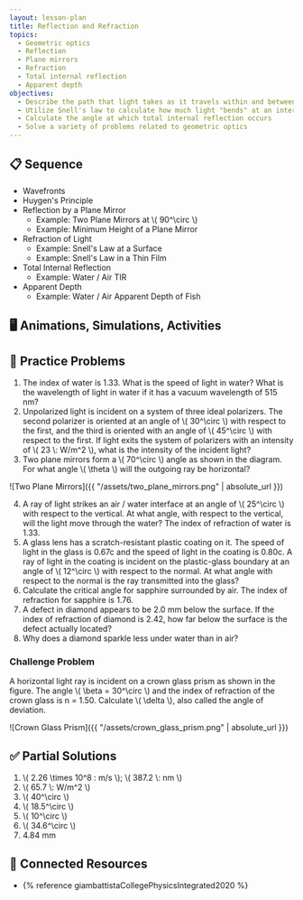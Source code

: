 ```yaml
---
layout: lesson-plan
title: Reflection and Refraction
topics:
  - Geometric optics
  - Reflection
  - Plane mirrors
  - Refraction
  - Total internal reflection
  - Apparent depth
objectives:
  - Describe the path that light takes as it travels within and between homogeneous media
  - Utilize Snell's law to calculate how much light "bends" at an interface
  - Calculate the angle at which total internal reflection occurs
  - Solve a variety of problems related to geometric optics
---
```


## 📋 Sequence

* Wavefronts
* Huygen's Principle
* Reflection by a Plane Mirror
  * Example: Two Plane Mirrors at \\( 90^\circ \\)
  * Example: Minimum Height of a Plane Mirror
* Refraction of Light
  * Example: Snell's Law at a Surface
  * Example: Snell's Law in a Thin Film
* Total Internal Reflection
  * Example: Water / Air TIR
* Apparent Depth
  * Example: Water / Air Apparent Depth of Fish

## 🖥️ Animations, Simulations, Activities

## 📝 Practice Problems

1. The index of water is 1.33. What is the speed of light in water? What is the wavelength of light in water if it has a vacuum wavelength of 515 nm?
2. Unpolarized light is incident on a system of three ideal polarizers. The second polarizer is oriented at an angle of \\( 30^\circ \\) with respect to the first, and the third is oriented with an angle of \\( 45^\circ \\) with respect to the first. If light exits the system of polarizers with an intensity of \\( 23 \\: W/m^2 \\), what is the intensity of the incident light?
3. Two plane mirrors form a \\( 70^\circ \\) angle as shown in the diagram. For what angle \\( \theta \\) will the outgoing ray be horizontal?

  ![Two Plane Mirrors]({{ "/assets/two_plane_mirrors.png" | absolute_url }})

4. A ray of light strikes an air / water interface at an angle of \\( 25^\circ \\) with respect to the vertical. At what angle, with respect to the vertical, will the light move through the water? The index of refraction of water is 1.33.
5. A glass lens has a scratch-resistant plastic coating on it. The speed of light in the glass is 0.67c and the speed of light in the coating is 0.80c. A ray of light in the coating is incident on the plastic-glass boundary at an angle of \\( 12^\circ \\) with respect to the normal. At what angle with respect to the normal is the ray transmitted into the glass?
6. Calculate the critical angle for sapphire surrounded by air. The index of refraction for sapphire is 1.76.
7. A defect in diamond appears to be 2.0 mm below the surface. If the index of refraction of diamond is 2.42, how far below the surface is the defect actually located?
8. Why does a diamond sparkle less under water than in air?

### Challenge Problem

A horizontal light ray is incident on a crown glass prism as shown in the figure. The angle \\( \beta = 30^\circ \\) and the index of refraction of the crown glass is n = 1.50. Calculate \\( \delta \\), also called the angle of deviation.

  ![Crown Glass Prism]({{ "/assets/crown_glass_prism.png" | absolute_url }})

## ✅ Partial Solutions

1. \\( 2.26 \times 10^8 \: m/s \\); \\( 387.2 \\: nm \\)
2. \\( 65.7 \\: W/m^2 \\)
3. \\( 40^\circ \\)
4. \\( 18.5^\circ \\)
5. \\( 10^\circ \\)
6. \\( 34.6^\circ \\)
7. 4.84 mm

## 📘 Connected Resources

* {% reference giambattistaCollegePhysicsIntegrated2020 %}
